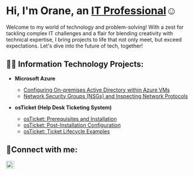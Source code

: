 <h1>Hi, I'm Orane, an <a href="https://linkedin.com/in/orane-farquharson/">IT Professional</a>☺</h1>
<p>Welcome to my world of technology and problem-solving! With a zest for tackling complex IT challenges and a flair for blending creativity with technical expertise, I bring projects to life that not only meet, but exceed expectations. Let's dive into the future of tech, together!</p>


<h2>👨‍💻 Information Technology Projects:</h2>

- <b>Microsoft Azure</b>
  - [Configuring On-premises Active Directory within Azure VMs](https://github.com/oranedev/configure-ad)
  - [Network Security Groups (NSGs) and Inspecting Network Protocols](https://github.com/oranedev/azure-network-protocols)

- <b>osTicket (Help Desk Ticketing System)</b>
  - [osTicket: Prerequisites and Installation](https://github.com/oranedev/osticket-prereqs)
  - [osTicket: Post-Installation Configuration](https://github.com/oranedev/post-install-config)
  - [osTicket: Ticket Lifecycle Examples](https://github.com/oranedev/ticket-lifecycle)

<h2>🤳Connect with me:</h2>


[<img align="left" alt="Orane | LinkedIn" width="22px" src="https://cdn.jsdelivr.net/npm/simple-icons@v3/icons/linkedin.svg" />][linkedin]



[linkedin]: https://linkedin.com/in/orane-farquharson
